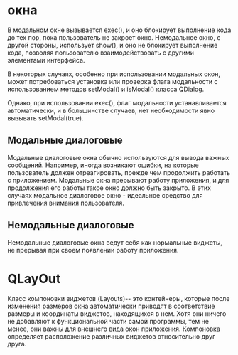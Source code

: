 # окна

В модальном окне вызывается exec(), и оно блокирует выполнение кода до тех пор, пока пользователь не закроет окно. Немодальное окно, с другой стороны, использует show(), и оно не блокирует выполнение кода, позволяя пользователю взаимодействовать с другими элементами интерфейса.

В некоторых случаях, особенно при использовании модальных окон, может потребоваться установка или проверка флага модальности с использованием методов setModal() и isModal() класса QDialog.

Однако, при использовании exec(), флаг модальности устанавливается автоматически, и в большинстве случаев, нет необходимости явно вызывать setModal(true).

## Модальные диалоговые 

Модальные диалоговые окна обычно используются для вывода важных сообщений. Например, иногда возникают ошибки, на которые пользователь должен отреагировать, прежде
чем продолжить работать с приложением. Модальные окна прерывают работу приложения,
и для продолжения его работы такое окно должно быть закрыто. В этих случаях модальное
диалоговое окно - идеальное средство для привлечения внимания пользователя.

## Немодальные диалоговые 

Немодальные диалоговые окна ведут себя как нормальные виджеты, не прерывая при своем появлении работу приложения.

# **QLayOut**

Класс компоновки виджетов (Layouts)-- это контейнеры, которые после изменения размеров окна автоматически приводят в соответствие размеры и координаты виджетов, находящихся в нем. Хотя они ничего не добавляют к функциональной части самой программы, тем не менее, они  важны для внешнего вида окон приложения. Компоновка определяет расположение различных виджетов
относительно друг друга.
